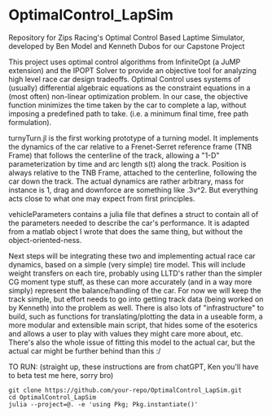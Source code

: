 # OptimalControl_LapSim
 Repository for Zips Racing's Optimal Control Based Laptime Simulator, developed by Ben Model and Kenneth Dubos for our Capstone Project

This project uses optimal control algorithms from InfiniteOpt (a JuMP extension) and the IPOPT Solver to provide an objective tool for analyzing high level race car design tradeoffs. Optimal Control uses systems of (usually) differential algebraic equations as the constraint equations in a (most often) non-linear optimization problem. In our case, the objective function minimizes the time taken by the car to complete a lap, without imposing a predefined path to take. (i.e. a minimum final time, free path formulation).


turnyTurn.jl is the first working prototype of a turning model. It implements the dynamics of the car relative to a Frenet-Serret reference frame (TNB Frame) that follows the centerline of the track, allowing a "1-D" parameterization by time and arc length s(t) along the track. Position is always relative to the TNB Frame, attached to the centerline, following the car down the track. The actual dynamics are rather arbitrary, mass for instance is 1, drag and downforce are something like .3v^2. But everything acts close to what one may expect from first principles.

vehicleParameters contains a julia file that defines a struct to contain all of the parameters needed to describe the car's performance. It is adapted from a matlab object I wrote that does the same thing, but without the object-oriented-ness.

Next steps will be integrating these two and implementing actual race car dynamics, based on a simple (very simple) tire model. This will include weight transfers on each tire, probably using LLTD's rather than the simpler CG moment type stuff, as these can more accurately (and in a way more simply) represent the balance/handling of the car. For now we will keep the track simple, but effort needs to go into getting track data (being worked on by Kenneth) into the problem as well. 
There is also lots of "infrastructure" to build, such as functions for translating/plotting the data in a useable form, a more modular and extensible main script, that hides some of the esoterics and allows a user to play with values they might care more about, etc. There's also the whole issue of fitting this model to the actual car, but the actual car might be further behind than this :/


TO RUN:
(straight up, these instructions are from chatGPT, Ken you'll have to beta test me here, sorry bro)

    git clone https://github.com/your-repo/OptimalControl_LapSim.git
    cd OptimalControl_LapSim
    julia --project=@. -e 'using Pkg; Pkg.instantiate()'



